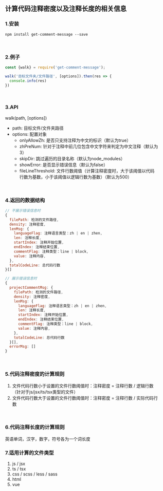 ## 计算代码注释密度以及注释长度的相关信息

### 1.安装
```shell
npm install get-comment-message --save
```
<br>

### 2.例子
```js
const {walk} = require('get-comment-message');

walk('目标文件夹/文件路径', [options]).then(res => {
  console.info(res)
})
```
<br>

### 3.API
walk(path, [options])
- path: 目标文件/文件夹路径
- options: 配置对象
  - onlyAllowZh: 是否只支持注释为中文的标识（默认为true）
  - zhPreNum: 针对于注释中前几位包含中文字符来判定为中文注释（默认为3）
  - skipDir: 跳过遍历的目录名称（默认为node_modules）
  - showError: 是否显示错误信息（默认为false）
  - fileLineThreshold: 文件行数阈值（计算注释密度时，大于该阈值以代码行数为基数，小于该阈值以逻辑行数为基数）（默认为500）

<br>

### 4.返回的数据结构
```js
// 不展示错误信息时
{
  filePath: 检测的文件路径,
  density: 注释密度,
  lenMsg: {
    languageFlag: 注释语言类型：zh | en | zhen,
    len: 注释长度,
    startIndex: 注释开始位置,
    endIndex: 注释结束位置,
    commentFlag: 注释类型：line | block,
    value: 注释内容,
  },
  totalCodeLine: 总代码行数
}[]

// 展示错误信息时
{
  projectCommentMsg: {
    filePath: 检测的文件路径,
    density: 注释密度,
    lenMsg: {
      languageFlag: 注释语言类型：zh | en | zhen,
      len: 注释长度,
      startIndex: 注释开始位置,
      endIndex: 注释结束位置,
      commentFlag: 注释类型：line | block,
      value: 注释内容,
    },
    totalCodeLine: 总代码行数
  }[],
  errorMsg: []
}
```
<br>

### 5.代码注释密度的计算规则
1. 文件代码行数小于设置的文件行数阈值时：注释密度 = 注释行数 / 逻辑行数（针对于js/jsx/ts/tsx类型的文件）
2. 文件代码行数大于设置的文件行数阈值时：注释密度 = 注释行数 / 实际代码行数
<br>

### 6.代码注释长度的计算规则
英语单词，汉字，数字，符号各为一个词长度
<br>

### 7.适用计算的文件类型
1. js / jsx
2. ts / tsx
3. css / scss / less / sass
4. html
5. vue
